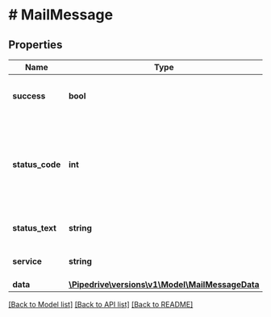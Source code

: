 # # MailMessage

## Properties

Name | Type | Description | Notes
------------ | ------------- | ------------- | -------------
**success** | **bool** | If the response is successful or not |
**status_code** | **int** | The email service specific status code and it is returned through the response body. |
**status_text** | **string** | The status text of the response. |
**service** | **string** | The service name of the response. |
**data** | [**\Pipedrive\versions\v1\Model\MailMessageData**](MailMessageData.md) |  | [optional]

[[Back to Model list]](../README.md#documentation-for-models) [[Back to API list]](../README.md#documentation-for-api-endpoints) [[Back to README]](../README.md)
